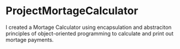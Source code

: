 # ProjectMortageCalculator
I created a Mortage Calculator 
using encapsulation and abstraciton
principles of object-oriented programming
to calculate and print out mortage payments.


